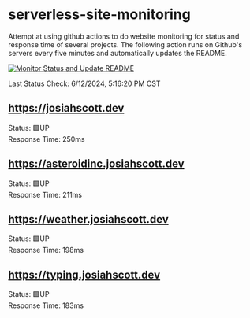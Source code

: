 # serverless-site-monitoring
Attempt at using github actions to do website monitoring for status and response time of several projects. The following action runs on Github's servers every five minutes and automatically updates the README.  

[![Monitor Status and Update README](https://github.com/JosiahSco/serverless-site-monitoring/actions/workflows/monitor.yaml/badge.svg)](https://github.com/JosiahSco/serverless-site-monitoring/actions/workflows/monitor.yaml)

Last Status Check: 6/12/2024, 5:16:20 PM CST

## https://josiahscott.dev
Status: 🟩UP  
Response Time: 250ms

## https://asteroidinc.josiahscott.dev
Status: 🟩UP  
Response Time: 211ms

## https://weather.josiahscott.dev
Status: 🟩UP  
Response Time: 198ms

## https://typing.josiahscott.dev
Status: 🟩UP  
Response Time: 183ms

